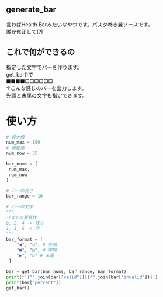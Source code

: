 ## generate_bar
 言わばHealth Barみたいなやつです。パスタ巻き糞ソースです。<br>
 誰か修正して(?)

## これで何ができるの
 指定した文字でバーを作ります。<br>
 get_bar()で<br>
 ■■■■□□□□□□<br>
 ↑こんな感じのバーを出力します。<br>
 先頭と末尾の文字も指定できます。

# 使い方
```python
# 最大値
num_max = 100
# 現在値
num_now = 35

bar_nums = [
 num_max,
 num_now
]

# バーの長さ
bar_range = 10

# バーの文字
"""
リストの要素数
0, 2, 4 -> 残り
1, 3, 5 -> 空
"""
bar_format = [
    "◀", "◁", # 先頭
    "■", "□", # 中間
    "▶", "▷" # 末尾
 ]

bar = get_bar(bar_nums, bar_range, bar_format)
print(f'{"".join(bar["valid"])}{"".join(bar["invalid"])}')
print(bar["percent"])
get_bar()
```
